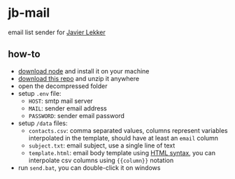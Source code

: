# jb-mail

email list sender for [Javier Lekker](https://javierlekker.com)

## how-to

- [download node](https://nodejs.org) and install it on your machine
- [download this repo](https://github.com/wh0am1-dev/jb-mail/archive/refs/heads/main.zip) and unzip it anywhere
- open the decompressed folder
- setup `.env` file:
  - `HOST`: smtp mail server
  - `MAIL`: sender email address
  - `PASSWORD`: sender email password
- setup `/data` files:
  - `contacts.csv`: comma separated values, columns represent variables interpolated in the template, should have at least an `email` column
  - `subject.txt`: email subject, use a single line of text
  - `template.html`: email body template using [HTML syntax](https://developer.mozilla.org/en-US/docs/Web/HTML), you can interpolate csv columns using `{{column}}` notation
- run `send.bat`, you can double-click it on windows
